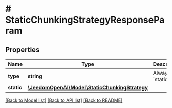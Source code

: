 # # StaticChunkingStrategyResponseParam

## Properties

Name | Type | Description | Notes
------------ | ------------- | ------------- | -------------
**type** | **string** | Always &#x60;static&#x60;. |
**static** | [**\JeedomOpenAI\Model\StaticChunkingStrategy**](StaticChunkingStrategy.md) |  |

[[Back to Model list]](../../README.md#models) [[Back to API list]](../../README.md#endpoints) [[Back to README]](../../README.md)
